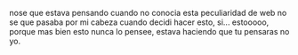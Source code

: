 nose que estava pensando cuando no conocia esta peculiaridad de web no se que pasaba por mi cabeza cuando decidi hacer esto, si... estooooo, porque mas bien esto nunca lo pensee, estava haciendo que tu pensaras no yo.
